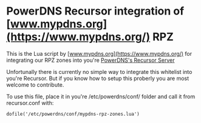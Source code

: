 # PowerDNS Recursor integration of [www.mypdns.org](https://www.mypdns.org/) RPZ

This is the Lua script by [www.mypdns.org](https://www.mypdns.org/) for integrating our RPZ zones into you're [PowerDNS's Recursor Server](https://www.powerdns.com/recursor.html)

Unfortunally there is currently no simple way to integrate this whitelist into you're Recursor.
But if you know how to setup this proberly you are most welcome to contribute.

To use this file, place it in you're /etc/powerdns/conf/ folder and call it from recursor.conf with:

```
dofile('/etc/powerdns/conf/mypdns-rpz-zones.lua')
```
